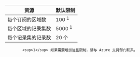 
| 资源 | 默认限制 |
| --- | --- |
| 每个订阅的区域数 |100 <sup>1</sup> |
| 每个区域的记录集数 |5000 <sup>1</sup> |
| 每个记录集的记录数 |20 个 |


            <sup>1</sup> 如果需要增加这些限制，请与 Azure 支持部门联系。